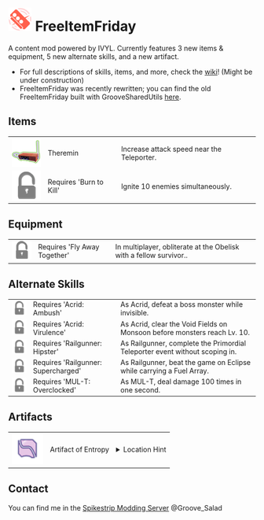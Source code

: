 # <img src="https://github.com/Priscillalala/FreeSkillSaturday/blob/master/thunderstore/texFreeItemFridayExpansionIcon.png?raw=true" alt="FreeItemFriday Icon" width=48> FreeItemFriday
A content mod powered by IVYL. Currently features 3 new items & equipment, 5 new alternate skills, and a new artifact. 
* For full descriptions of skills, items, and more, check the [wiki](https://thunderstore.io/package/Groove_Salad/FreeItemFriday/wiki/)! (Might be under construction)
* FreeItemFriday was recently rewritten; you can find the old FreeItemFriday built with GrooveSharedUtils [here](https://github.com/Priscillalala/FreeItemFriday).

## Items
<table>
    <tr>
        <td><img src="https://github.com/Priscillalala/FreeSkillSaturday/blob/master/thunderstore/texThereminIcon.png?raw=true" alt="Theremin" width=64></td>
        <td>Theremin</td>
        <td>Increase attack speed near the Teleporter.</td>
    </tr>
    <tr>
        <td><img src="https://github.com/Priscillalala/FreeSkillSaturday/blob/master/thunderstore/texUnlockIcon.png?raw=true" alt="Unlockable" width=64></td>
        <td>Requires 'Burn to Kill'</td>
        <td>Ignite 10 enemies simultaneously.</td>
    </tr>
</table>

## Equipment
<table>
    <tr>
        <td><img src="https://github.com/Priscillalala/FreeSkillSaturday/blob/master/thunderstore/texUnlockIcon.png?raw=true" alt="Unlockable" width=64></td>
        <td>Requires 'Fly Away Together'</td>
        <td>In multiplayer, obliterate at the Obelisk with a fellow survivor..</td>
    </tr>
</table>

## Alternate Skills
<table>
    <tr>
        <td><img src="https://github.com/Priscillalala/FreeSkillSaturday/blob/master/thunderstore/texUnlockIcon.png?raw=true" alt="Unlockable" width=64></td>
        <td>Requires 'Acrid: Ambush'</td>
        <td>As Acrid, defeat a boss monster while invisible.</td>
    </tr>
    <tr>
        <td><img src="https://github.com/Priscillalala/FreeSkillSaturday/blob/master/thunderstore/texUnlockIcon.png?raw=true" alt="Unlockable" width=64></td>
        <td>Requires 'Acrid: Virulence'</td>
        <td>As Acrid, clear the Void Fields on Monsoon before monsters reach Lv. 10.</td>
    </tr>
    <tr>
        <td><img src="https://github.com/Priscillalala/FreeSkillSaturday/blob/master/thunderstore/texUnlockIcon.png?raw=true" alt="Unlockable" width=64></td>
        <td>Requires 'Railgunner: Hipster'</td>
        <td>As Railgunner, complete the Primordial Teleporter event without scoping in.</td>
    </tr>
    <tr>
        <td><img src="https://github.com/Priscillalala/FreeSkillSaturday/blob/master/thunderstore/texUnlockIcon.png?raw=true" alt="Unlockable" width=64></td>
        <td>Requires 'Railgunner: Supercharged'</td>
        <td>As Railgunner, beat the game on Eclipse while carrying a Fuel Array.</td>
    </tr
    <tr>
        <td><img src="https://github.com/Priscillalala/FreeSkillSaturday/blob/master/thunderstore/texUnlockIcon.png?raw=true" alt="Unlockable" width=64></td>
        <td>Requires 'MUL-T: Overclocked'</td>
        <td>As MUL-T, deal damage 100 times in one second.</td>
    </tr>
</table>

## Artifacts
<table>
    <tr>
        <td><img src="https://github.com/Priscillalala/FreeSkillSaturday/blob/master/thunderstore/texArtifactSlipperyTerrainEnabled.png?raw=true" alt="Artifact of Entropy" width=64></td>
        <td>Artifact of Entropy</td>
        <td><details>
            <summary>Location Hint</summary>
            Where trees reach the sky
            <details>
            <summary>...</summary>
            near the top of a frozen waterfall
            <details>
            <summary>...</summary>
            the ice holds a secret
            </details>
            </details>
            </details></td>
    </tr>
</table>

## Contact
You can find me in the [Spikestrip Modding Server](https://discord.gg/me7P53smzk) @Groove_Salad